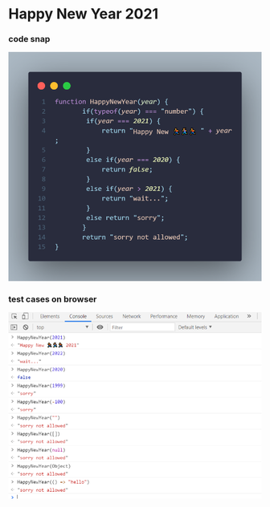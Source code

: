 # Happy New Year 2021

### code snap
![screenshot](images/HappyNewYearFinal.png)

### test cases on browser
![testCases](images/testCases.png)